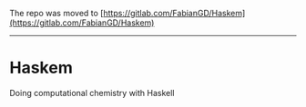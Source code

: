 The repo was moved to [https://gitlab.com/FabianGD/Haskem](https://gitlab.com/FabianGD/Haskem)

---

# Haskem
Doing computational chemistry with Haskell

